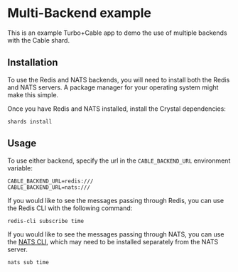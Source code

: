 # Multi-Backend example

This is an example Turbo+Cable app to demo the use of multiple backends with the Cable shard.

## Installation

To use the Redis and NATS backends, you will need to install both the Redis and
NATS servers. A package manager for your operating system might make this
simple.

Once you have Redis and NATS installed, install the Crystal dependencies:

```shell
shards install
```

## Usage

To use either backend, specify the url in the `CABLE_BACKEND_URL` environment variable:

```shell
CABLE_BACKEND_URL=redis:///
CABLE_BACKEND_URL=nats:///
```

If you would like to see the messages passing through Redis, you can use the Redis CLI with the following command:

```shell
redis-cli subscribe time
```

If you would like to see the messages passing through NATS, you can use the [NATS CLI](https://github.com/nats-io/natscli), which may need to be installed separately from the NATS server.

```shell
nats sub time
```
